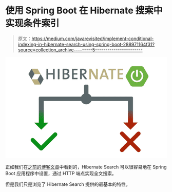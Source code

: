 # 使用 Spring Boot 在 Hibernate 搜索中实现条件索引

> 原文：<https://medium.com/javarevisited/implement-conditional-indexing-in-hibernate-search-using-spring-boot-288971164f31?source=collection_archive---------5----------------------->

[![](img/d44aff4cc1a68290bb50974ec0cfd379.png)](https://javarevisited.blogspot.com/2018/01/top-5-hibernate-and-jpa-courses-for-java-programmers-learn-online.html)

正如我们在[之前的博客文章](https://gauthier-cassany.com/posts/%5Bhttps://gauthier-cassany.com/posts/spring-boot-hibernate-search%5D(https://gauthier-cassany.com/posts/spring-boot-hibernate-search))中看到的，Hibernate Search 可以很容易地在 Spring Boot 应用程序中设置，通过 HTTP 端点实现全文搜索。

但是我们只是浏览了 Hibernate Search 提供的最基本的特性。